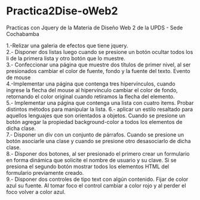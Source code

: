 # Practica2Dise-oWeb2
Practicas con Jquery de la Materia de Diseño Web 2 de la UPDS - Sede Cochabamba

1.-Relizar una galeria de efectos que tiene jquery.<br>
2.- Disponer dos listas luego cuando se presione un botón ocultar todos los li de la primera lista y otro botón que lo muestre.<br>
3.- Confeccionar una página que muestre dos títulos de primer nivel, al ser presionados cambiar el color de fuente, fondo y la fuente del texto.
Evento de mouse<br>
4.-Implementar una página que contenga tres hipervínculos, cuando ingrese la flecha del mouse al hipervínculo cambiar el color de fondo, retornando el color original cuando retiramos la flecha del elemento.<br>
5.- Implementar una página que contenga una lista con cuatro items. Probar distintos métodos para manipular la lista.
6.- aplicar un estilo resaltado para aquellos lenguajes que son orientados a objetos. Cuando se presione un botón agregar la propiedad background-color a todos los elementos de dicha clase.<br>
7.- Disponer un div con un conjunto de párrafos. Cuando se presione un botón asociarle una clase y cuando se presione otro desasociarlo de dicha clase.<br>
8.- Disponer dos botones, al ser presionado el primero crear un formulario en forma dinámica que solicite el nombre de usuario y su clave. Si se presiona el segundo botón mostrar todos los elementos HTML del formulario previamente creado.<br>
9.- Disponer dos controles de tipo text con algún contenido. Fijar de color azul su fuente. Al tomar foco el control cambiar a color rojo y al perder el foco volver a color azul.<br>
